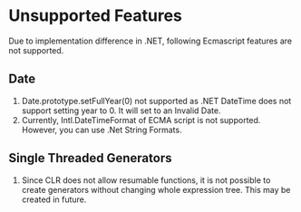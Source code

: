 # Unsupported Features

Due to implementation difference in .NET, following Ecmascript features are not supported.

## Date

1. Date.prototype.setFullYear(0) not supported as .NET DateTime does not support setting year to 0. It will set to an Invalid Date.
2. Currently, Intl.DateTimeFormat of ECMA script is not supported. However, you can use .Net String Formats.

## Single Threaded Generators

1. Since CLR does not allow resumable functions, it is not possible to create generators without changing whole expression tree. This may be created in future.